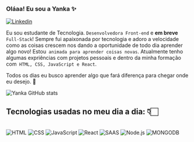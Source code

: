 ### Oláaa! Eu sou a Yanka ✨

[![Linkedin](https://img.shields.io/badge/LinkedIn-0077B5?style=for-the-badge&logo=linkedin&logoColor=white)](https://www.linkedin.com/in/yaankacastro/)


Eu sou estudante de Tecnologia. `Desenvolvedora Front-end` e **em breve** `Full-Stack`! Sempre fui apaixonada por tecnologia e adoro a velocidade como as coisas crescem nos dando a oportunidade de todo dia aprender algo novo! Estou` animada para aprender coisas novas`.  Atualmente tenho algumas expriências com projetos pessoais e dentro da minha formação com` HTML, CSS, JavaScript e React`.

Todos os dias eu busco aprender algo que fará diferença para chegar onde eu desejo. 🚀

![Yanka GitHub stats](https://github-readme-stats.vercel.app/api?username=yankacst&show_icons=true&theme=tokyonight)


## Tecnologias usadas no meu dia a dia: 👇🏻

<div style="display: inline_block"><br>
  <img align="center" alt="HTML" src="https://img.shields.io/badge/HTML-239120?style=for-the-badge&logo=html5&logoColor=white" />
  <img align="center" alt="CSS" src="https://img.shields.io/badge/CSS-239120?&style=for-the-badge&logo=css3&logoColor=white" />
  <img align="center" alt="JavaScript" src="https://img.shields.io/badge/JavaScript-F7DF1E?style=for-the-badge&logo=javascript&logoColor=black" />
  <img align="center" alt="React" src="https://img.shields.io/badge/React-20232A?style=for-the-badge&logo=react&logoColor=61DAFB" />
  <img align="center" alt="SAAS" src="https://img.shields.io/badge/Sass-CC6699?style=for-the-badge&logo=sass&logoColor=white" />
  <img align="center" alt="Node.js" src="https://img.shields.io/badge/Node.js-43853D?style=for-the-badge&logo=node.js&logoColor=white" />
  <img align="center" alt="MONGODB" src="https://img.shields.io/badge/MongoDB-4EA94B?style=for-the-badge&logo=mongodb&logoColor=white" /> 
